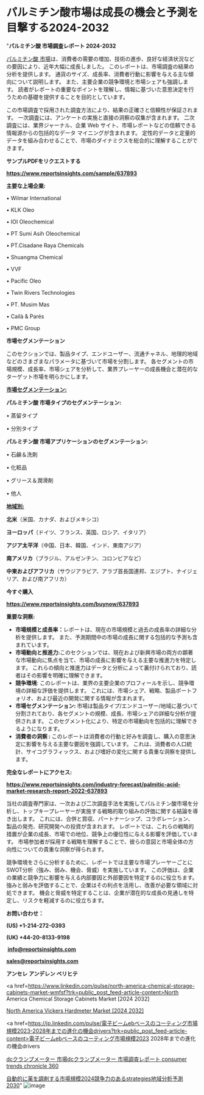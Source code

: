 # パルミチン酸市場は成長の機会と予測を目撃する2024-2032

"<strong>パルミチン酸 市場調査レポート 2024-2032</strong>

<a href=https://www.reportsinsights.com/sample/637893>パルミチン酸 市場</a>は、消費者の需要の増加、技術の進歩、良好な経済状況などの要因により、近年大幅に成長しました。 このレポートは、市場調査の結果の分析を提供します。 通貨のサイズ、成長率、消費者行動に影響を与える主な傾向について説明します。 また、主要企業の競争環境と市場シェアも強調します。 読者がレポートの重要なポイントを理解し、情報に基づいた意思決定を行うための基礎を提供することを目的としています。

この市場調査で採用された調査方法により、結果の正確さと信頼性が保証されます。 一次調査には、アンケートの実施と直接の洞察の収集が含まれます。 二次調査には、業界ジャーナル、企業 Web サイト、市場レポートなどの信頼できる情報源からの包括的なデータ マイニングが含まれます。 定性的データと定量的データを組み合わせることで、市場のダイナミクスを総合的に理解することができます。

<strong><b>サンプルPDFをリクエストする</b></strong>

<a href=https://www.reportsinsights.com/sample/637893><strong><u>https://www.reportsinsights.com/sample/637893</u></strong></a>

<strong>主要な上場企業:</strong>

• Wilmar International

• KLK Oleo

• IOI Oleochemical

• PT Sumi Asih Oleochemical

• PT.Cisadane Raya Chemicals

• Shuangma Chemical

• VVF

• Pacific Oleo

• Twin Rivers Technologies

• PT. Musim Mas

• Cailà & Parés

• PMC Group

<strong>市場セグメンテーション</strong>

このセクションでは、製品タイプ、エンドユーザー、流通チャネル、地理的地域などのさまざまなパラメータに基づいて市場を分割します。 各セグメントの市場規模、成長率、市場シェアを分析して、業界プレーヤーの成長機会と潜在的なターゲット市場を明らかにします。

<strong><u>市場セグメンテーション</u></strong><strong><u>:</u></strong>

<strong>パルミチン酸 市場タイプのセグメンテーション:</strong>

• 蒸留タイプ

• 分別タイプ

<strong>パルミチン酸 市場アプリケーションのセグメンテーション:</strong>

• 石鹸＆洗剤

• 化粧品

• グリース＆潤滑剤

• 他人

<strong><u>地域別</u></strong><strong><u>:</u></strong>

<strong>北米</strong>（米国、カナダ、およびメキシコ）

<strong>ヨーロッパ</strong>（ドイツ、フランス、英国、ロシア、イタリア）

<strong>アジア太平洋</strong>（中国、日本、韓国、インド、東南アジア）

<strong>南アメリカ</strong>（ブラジル、アルゼンチン、コロンビアなど）

<strong>中東およびアフリカ</strong>（サウジアラビア、アラブ首長国連邦、エジプト、ナイジェリア、および南アフリカ）

<strong>今すぐ購入</strong>

<a href=https://www.reportsinsights.com/buynow/637893><strong><u>https://www.reportsinsights.com/buynow/637893</u></strong></a>

<strong>重要な洞察:</strong>
<ul>
  <li><strong>市場規模と成長率：</strong>レポートは、現在の市場規模と過去の成長率の詳細な分析を提供します。 また、予測期間中の市場の成長に関する包括的な予測も含まれています。</li>
  <li><strong>市場動向と推進力:</strong>このセクションでは、現在および新興市場の両方の顕著な市場動向に焦点を当て、市場の成長に影響を与える主要な推進力を特定します。 これらの傾向と推進力はデータと分析によって裏付けられており、読者はその影響を明確に理解できます。</li>
  <li><strong>競争環境</strong>: このレポートは、業界の主要企業のプロフィールを示し、競争環境の詳細な評価を提供します。 これには、市場シェア、戦略、製品ポートフォリオ、および最近の開発に関する情報が含まれます。</li>
  <li><strong>市場セグメンテーション: </strong>市場は製品タイプ/エンドユーザー/地域に基づいて分割されており、各セグメントの規模、成長、市場シェアの詳細な分析が提供されます。 このセグメント化により、特定の市場動向を包括的に理解できるようになります。</li>
  <li><strong>消費者の洞察 : </strong>このレポートは消費者の行動と好みを調査し、購入の意思決定に影響を与える主要な要因を強調しています。 これは、消費者の人口統計、サイコグラフィックス、および嗜好の変化に関する貴重な洞察を提供します。</li>
</ul>
<strong>完全なレポートにアクセス:</strong>

<a href=https://www.reportsinsights.com/industry-forecast/palmitic-acid-market-research-report-2022-637893><strong><u><b>https://www.reportsinsights.com/industry-forecast/palmitic-acid-market-research-report-2022-637893</b></u></strong></a>

当社の調査専門家は、一次および二次調査手法を実施してパルミチン酸市場を分析し、トップキープレーヤーが実施する戦略的取り組みの評価に関する結論を導き出します。 これには、合併と買収、パートナーシップ、コラボレーション、製品の発売、研究開発への投資が含まれます。 レポートでは、これらの戦略的措置が企業の成長、市場での地位、競争上の優位性に与える影響を評価しています。 市場参加者が採用する戦略を理解することで、彼らの意図と市場全体の方向性についての貴重な洞察が得られます。

競争環境をさらに分析するために、レポートでは主要な市場プレーヤーごとにSWOT分析（強み、弱み、機会、脅威）を実施しています。 この評価は、企業の業績と競争力に影響を与える内部要因と外部要因を特定するのに役立ちます。 強みと弱みを評価することで、企業はその利点を活用し、改善が必要な領域に対処できます。 機会と脅威を特定することは、企業が潜在的な成長の見通しを特定し、リスクを軽減するのに役立ちます。

<strong>お問い合わせ：</strong>

<strong>(US) +1-214-272-0393</strong>

<strong>(UK) +44-20-8133-9198</strong>

<strong> </strong><a href=info@reportsinsights.com><strong><u>info@reportsinsights.com</u></strong></a>

<a href=sales@reportsinsights.com><strong><u>sales@reportsinsights.com</u></strong></a>

<strong>アンセレ アンデレン ベリヒテ</strong>

<a href=https://www.linkedin.com/pulse/north-america-chemical-storage-cabinets-market-wmfsf?trk=public_post_feed-article-content>North America Chemical Storage Cabinets Market [2024 2032]</a>

<a href=https://www.linkedin.com/pulse/north-america-vickers-hardmeter-market-guide-yvjuf/>North America Vickers Hardmeter Market [2024 2032]</a>

<a href=https://jp.linkedin.com/pulse/電子ビームebベースのコーティング市場規模2023-2028年までの進化の機会drivers?trk=public_post_feed-article-content>電子ビームebベースのコーティング市場規模2023 2028年までの進化の機会drivers</a>

<a href=https://www.linkedin.com/pulse/dcクランプメーター-市場dcクランプメーター-市場調査レポート-consumer-trends-chronicle-360/>dcクランプメーター 市場dcクランプメーター 市場調査レポート consumer trends chronicle 360</a>

<a href=https://www.linkedin.com/pulse/自動的に薬を調剤する市場規模2024競争力のあるstrategies地域分析予測2030-infopulse-daily-360-lrwef/>自動的に薬を調剤する市場規模2024競争力のあるstrategies地域分析予測2030</a>"
![image](https://github.com/gayatrid12/RIgrowth/assets/158473851/54afad0c-6802-4b8e-99b3-43d3db819d2d)
